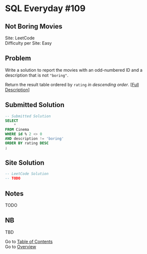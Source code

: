 # SQL Everyday \#109

## Not Boring Movies

Site: LeetCode\
Difficulty per Site: Easy

## Problem

Write a solution to report the movies with an odd-numbered ID and a description that is not `"boring"`.

Return the result table ordered by `rating` *in descending order*. [[Full Description](https://leetcode.com/problems/not-boring-movies/description/)]

## Submitted Solution

```sql
-- Submitted Solution
SELECT
    *
FROM Cinema
WHERE id % 2 <> 0
AND description != 'boring'
ORDER BY rating DESC
;
```

## Site Solution

```sql
-- LeetCode Solution 
-- TODO
```

## Notes

TODO

## NB

TBD

Go to [Table of Contents](/README.md#contents)\
Go to [Overview](/README.md)
